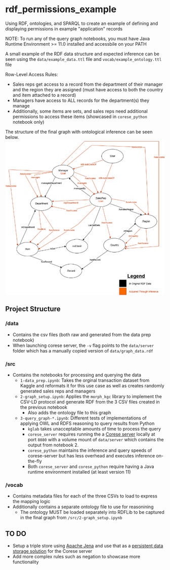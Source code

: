 # rdf_permissions_example
Using RDF, ontologies, and SPARQL to create an example of defining and displaying permissions in example "application" records

NOTE: To run any of the query graph notebooks, you must have Java Runtime Environment >= 11.0 installed and accessbile on your PATH

A small example of the RDF data structure and expected inference can be seen using the `data/example_data.ttl` file and `vocab/example_ontology.ttl` file

Row-Level Access Rules:
- Sales reps get access to a record from the department of their manager and the region they are assigned (must have access to both the country and item attached to a record)
- Managers have access to ALL records for the department(s) they manage
- Additionally, some items are sets, and sales reps need additional permissions to access these items (showcased in `corese_python` notebook only)

The structure of the final graph with ontological inference can be seen below.
![Graph Image](Permissions%20Graph%20Diagram.png)

## Project Structure
### /data
- Contains the csv files (both raw and generated from the data prep notebook)
- When launching corese server, the `-v` flag points to the `data/server` folder which has a manually copied version of `data/graph_data.rdf`
### /src
- Contains the notebooks for processing and querying the data
    - `1-data_prep.ipynb`: Takes the orginal transaction dataset from Kaggle and reformats it for this use case as well as creates randomly generated sales reps and managers
    - `2-graph_setup.ipynb`: Applies the `morph_kgc` library to implement the CSV-LD protocol and generate RDF from the 3 CSV files created in the previous notebook
        - Also adds the ontology file to this graph
    - `3-query_graph-*.ipynb`: Different tests of implementations of applying OWL and RDFS reasoning to query results from Python
        - `kglab` takes unacceptable amounts of time to process the query
        - `corese_server` requires running the a [Corese server](https://hub.docker.com/r/wimmics/corese) locally at port `8080` with a volume mount of `data/server` which contains the output from notebook 2.
        - `corese_python` maintains the inference and query speeds of corese-server but has less overhead and executes inference on-the-fly
        - Both `corese_server` and `corese_python` require having a Java runtime environment installed (at least version 11)
### /vocab
- Contains metadata files for each of the three CSVs to load to express the mapping logic
- Additionally contains a separate ontology file to use for reasonining
    - The ontology MUST be loaded separately into RDFLib to be captured in the final graph from `/src/2-graph_setup.ipynb`

## TO DO
- Setup a triple store using [Apache Jena](https://jena.apache.org/documentation/tdb/index.html) and use that as a [persistent data storage solution](https://github.com/Wimmics/corese/blob/master/docs/storage/Configuring%20and%20Connecting%20to%20Different%20Storage%20Systems%20in%20Corese.md) for the Corese server
- Add more complex rules such as negation to showcase more functionality
